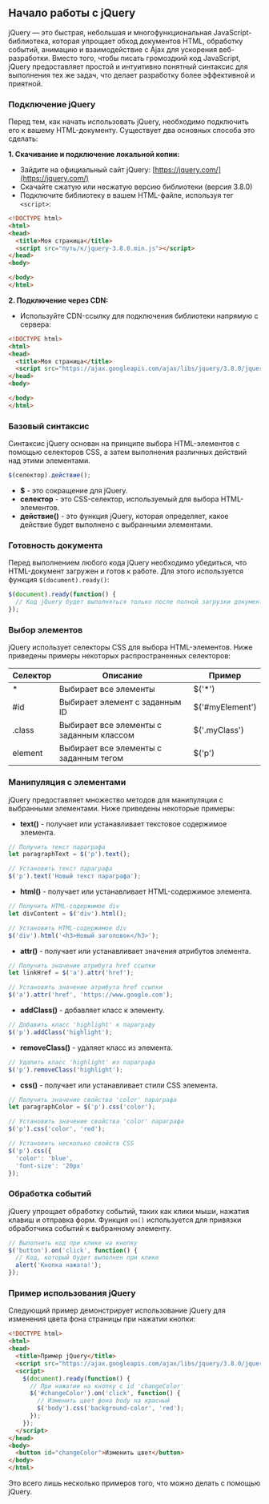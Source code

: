 ## Начало работы с jQuery

jQuery — это быстрая, небольшая и многофункциональная JavaScript-библиотека, которая упрощает обход документов HTML, обработку событий, анимацию и взаимодействие с Ajax для ускорения веб-разработки. Вместо того, чтобы писать громоздкий код JavaScript, jQuery предоставляет простой и интуитивно понятный синтаксис для выполнения тех же задач, что делает разработку более эффективной и приятной.

### Подключение jQuery

Перед тем, как начать использовать jQuery, необходимо подключить его к вашему HTML-документу. Существует два основных способа это сделать:

**1. Скачивание и подключение локальной копии:**

* Зайдите на официальный сайт jQuery: [https://jquery.com/](https://jquery.com/)
* Скачайте сжатую или несжатую версию библиотеки (версия 3.8.0)
* Подключите библиотеку в вашем HTML-файле, используя тег `<script>`:

```html
<!DOCTYPE html>
<html>
<head>
  <title>Моя страница</title>
  <script src="путь/к/jquery-3.8.0.min.js"></script> 
</head>
<body>

</body>
</html>
```

**2. Подключение через CDN:**

* Используйте CDN-ссылку для подключения библиотеки напрямую с сервера:

```html
<!DOCTYPE html>
<html>
<head>
  <title>Моя страница</title>
  <script src="https://ajax.googleapis.com/ajax/libs/jquery/3.8.0/jquery.min.js"></script> 
</head>
<body>

</body>
</html>
```

### Базовый синтаксис

Синтаксис jQuery основан на принципе выбора HTML-элементов с помощью селекторов CSS, а затем выполнения различных действий над этими элементами.

```javascript
$(селектор).действие();
```

* **$** - это сокращение для jQuery.
* **селектор** - это CSS-селектор, используемый для выбора HTML-элементов.
* **действие()** - это функция jQuery, которая определяет, какое действие будет выполнено с выбранными элементами.

### Готовность документа

Перед выполнением любого кода jQuery необходимо убедиться, что HTML-документ загружен и готов к работе. Для этого используется функция `$(document).ready()`:

```javascript
$(document).ready(function() {
  // Код jQuery будет выполняться только после полной загрузки документа
});
```

### Выбор элементов

jQuery использует селекторы CSS для выбора HTML-элементов. Ниже приведены примеры некоторых распространенных селекторов:

| Селектор | Описание                                      | Пример       |
|----------|-----------------------------------------------|---------------|
| *        | Выбирает все элементы                          | $('*')         |
| #id      | Выбирает элемент с заданным ID               | $('#myElement')|
| .class   | Выбирает все элементы с заданным классом      | $('.myClass')  |
| element  | Выбирает все элементы с заданным тегом       | $('p')        |

### Манипуляция с элементами

jQuery предоставляет множество методов для манипуляции с выбранными элементами. Ниже приведены некоторые примеры:

* **text()** - получает или устанавливает текстовое содержимое элемента.

```javascript
// Получить текст параграфа
let paragraphText = $('p').text();

// Установить текст параграфа
$('p').text('Новый текст параграфа'); 
```

* **html()** - получает или устанавливает HTML-содержимое элемента.

```javascript
// Получить HTML-содержимое div
let divContent = $('div').html();

// Установить HTML-содержимое div
$('div').html('<h3>Новый заголовок</h3>');
```

* **attr()** - получает или устанавливает значения атрибутов элемента.

```javascript
// Получить значение атрибута href ссылки
let linkHref = $('a').attr('href');

// Установить значение атрибута href ссылки
$('a').attr('href', 'https://www.google.com'); 
```

* **addClass()** - добавляет класс к элементу.

```javascript
// Добавить класс 'highlight' к параграфу
$('p').addClass('highlight');
```

* **removeClass()** - удаляет класс из элемента.

```javascript
// Удалить класс 'highlight' из параграфа
$('p').removeClass('highlight'); 
```

* **css()** - получает или устанавливает стили CSS элемента.

```javascript
// Получить значение свойства 'color' параграфа
let paragraphColor = $('p').css('color');

// Установить значение свойства 'color' параграфа
$('p').css('color', 'red');

// Установить несколько свойств CSS
$('p').css({ 
  'color': 'blue', 
  'font-size': '20px' 
});
```

### Обработка событий

jQuery упрощает обработку событий, таких как клики мыши, нажатия клавиш и отправка форм. Функция `on()` используется для привязки обработчика событий к выбранному элементу.

```javascript
// Выполнить код при клике на кнопку
$('button').on('click', function() {
  // Код, который будет выполнен при клике
  alert('Кнопка нажата!');
});
```

### Пример использования jQuery

Следующий пример демонстрирует использование jQuery для изменения цвета фона страницы при нажатии кнопки:

```html
<!DOCTYPE html>
<html>
<head>
  <title>Пример jQuery</title>
  <script src="https://ajax.googleapis.com/ajax/libs/jquery/3.8.0/jquery.min.js"></script>
  <script>
    $(document).ready(function() {
      // При нажатии на кнопку с id 'changeColor'
      $('#changeColor').on('click', function() {
        // Изменить цвет фона body на красный
        $('body').css('background-color', 'red'); 
      });
    });
  </script>
</head>
<body>
  <button id="changeColor">Изменить цвет</button>
</body>
</html>
```

Это всего лишь несколько примеров того, что можно делать с помощью jQuery. 
